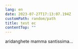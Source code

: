 ```yaml
---
lang: en
date: 2023-07-27T17:13:07.194Z
customPath: random/path
title: test ec
contentTop: ""
---
```

<p>aridanghete mamma santissima…</p>